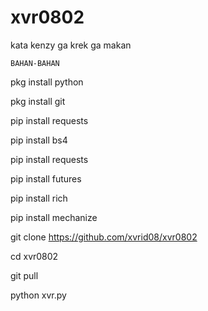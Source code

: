 # xvr0802
kata kenzy ga krek ga makan

``BAHAN-BAHAN``

pkg install python

pkg install git

pip install requests

pip install bs4

pip install requests

pip install futures

pip install rich

pip install mechanize

git clone https://github.com/xvrid08/xvr0802

cd xvr0802

git pull

python xvr.py
